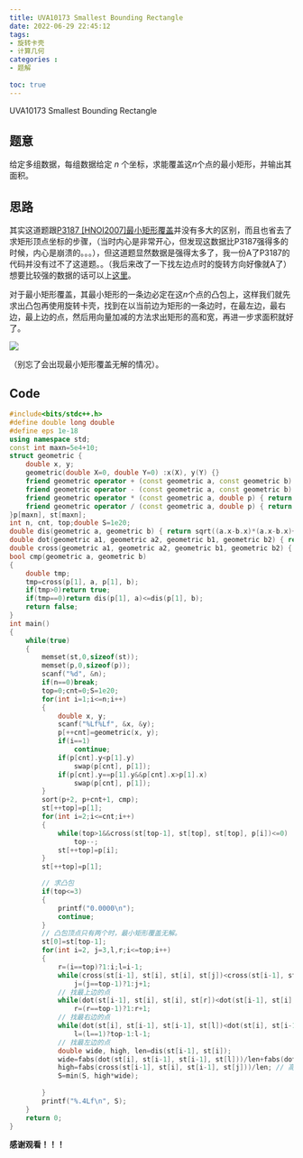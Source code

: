 ```yaml
---
title: UVA10173 Smallest Bounding Rectangle
date: 2022-06-29 22:45:12
tags: 
- 旋转卡壳
- 计算几何
categories : 
- 题解
  
toc: true
---
```




UVA10173 Smallest Bounding Rectangle

<!-- more -->

## 题意

给定多组数据，每组数据给定 $n$ 个坐标，求能覆盖这$n$个点的最小矩形，并输出其面积。

## 思路

其实这道题跟[P3187 [HNOI2007]最小矩形覆盖](https://www.luogu.com.cn/problem/P3187)并没有多大的区别，而且也省去了求矩形顶点坐标的步骤，（当时内心是非常开心，但发现这数据比P3187强得多的时候，内心是崩溃的。。。），但这道题显然数据是强得太多了，我一份A了P3187的代码并没有过不了这道题。。（我后来改了一下找左边点时的旋转方向好像就A了）想要比较强的数据的话可以上[这里](https://www.udebug.com/UVa/10173)。

对于最小矩形覆盖，其最小矩形的一条边必定在这$n$个点的凸包上，这样我们就先求出凸包再使用旋转卡壳，找到在以当前边为矩形的一条边时，在最左边，最右边，最上边的点，然后用向量加减的方法求出矩形的高和宽，再进一步求面积就好了。

![](https://cdn.luogu.com.cn/upload/image_hosting/3u9dki2d.png)

（别忘了会出现最小矩形覆盖无解的情况）。

## Code
~~~c++
#include<bits/stdc++.h>
#define double long double 
#define eps 1e-18
using namespace std;
const int maxn=5e4+10;
struct geometric {
    double x, y;
    geometric(double X=0, double Y=0) :x(X), y(Y) {}
    friend geometric operator + (const geometric a, const geometric b) { return geometric(a.x+b.x, a.y+b.y); }
    friend geometric operator - (const geometric a, const geometric b) { return geometric(a.x-b.x, a.y-b.y); }
    friend geometric operator * (const geometric a, double p) { return geometric(a.x*p, a.y*p); }
    friend geometric operator / (const geometric a, double p) { return geometric(a.x/p, a.y/p); }// 向量的四则运算
}p[maxn], st[maxn];
int n, cnt, top;double S=1e20;
double dis(geometric a, geometric b) { return sqrt((a.x-b.x)*(a.x-b.x)+(a.y-b.y)*(a.y-b.y)); } // 向量模长
double dot(geometric a1, geometric a2, geometric b1, geometric b2) { return (a2.x-a1.x)*(b2.x-b1.x)+(a2.y-a1.y)*(b2.y-b1.y); }// 点积
double cross(geometric a1, geometric a2, geometric b1, geometric b2) { return (a2.x-a1.x)*(b2.y-b1.y)-(a2.y-a1.y)*(b2.x-b1.x); } // 叉积
bool cmp(geometric a, geometric b)
{
    double tmp;
    tmp=cross(p[1], a, p[1], b);
    if(tmp>0)return true;
    if(tmp==0)return dis(p[1], a)<=dis(p[1], b);
    return false;
}
int main()
{
    while(true)
    {
        memset(st,0,sizeof(st));
        memset(p,0,sizeof(p));
        scanf("%d", &n);
        if(n==0)break;
        top=0;cnt=0;S=1e20;
        for(int i=1;i<=n;i++)
        {
            double x, y;
            scanf("%Lf%Lf", &x, &y);
            p[++cnt]=geometric(x, y);
            if(i==1)
                continue;
            if(p[cnt].y<p[1].y)
                swap(p[cnt], p[1]);
            if(p[cnt].y==p[1].y&&p[cnt].x>p[1].x)
                swap(p[cnt], p[1]);
        }
        sort(p+2, p+cnt+1, cmp);
        st[++top]=p[1];
        for(int i=2;i<=cnt;i++)
        {
            while(top>1&&cross(st[top-1], st[top], st[top], p[i])<=0)
                top--;
            st[++top]=p[i];
        }
        st[++top]=p[1];

        // 求凸包
        if(top<=3)
        {
            printf("0.0000\n");
            continue;
        }
        // 凸包顶点只有两个时，最小矩形覆盖无解。
        st[0]=st[top-1];
        for(int i=2, j=3,l,r;i<=top;i++)
        {
            r=(i==top)?1:i;l=i-1;
            while(cross(st[i-1], st[i], st[i], st[j])<cross(st[i-1], st[i], st[i], st[j+1]))
                j=(j==top-1)?1:j+1;
            // 找最上边的点
            while(dot(st[i-1], st[i], st[i], st[r])<dot(st[i-1], st[i], st[i], st[r+1]))
                r=(r==top-1)?1:r+1;
            // 找最右边的点
            while(dot(st[i], st[i-1], st[i-1], st[l])<dot(st[i], st[i-1], st[i-1], st[l-1]))
                l=(l==1)?top-1:l-1;
            // 找最左边的点
            double wide, high, len=dis(st[i-1], st[i]);
            wide=fabs(dot(st[i], st[i-1], st[i-1], st[l]))/len+fabs(dot(st[i-1], st[i], st[i], st[r]))/len+len; // 宽
            high=fabs(cross(st[i-1], st[i], st[i-1], st[j]))/len; // 高
            S=min(S, high*wide);
        
        }
        printf("%.4Lf\n", S);
    }
    return 0;
}
~~~
**感谢观看！！！**
